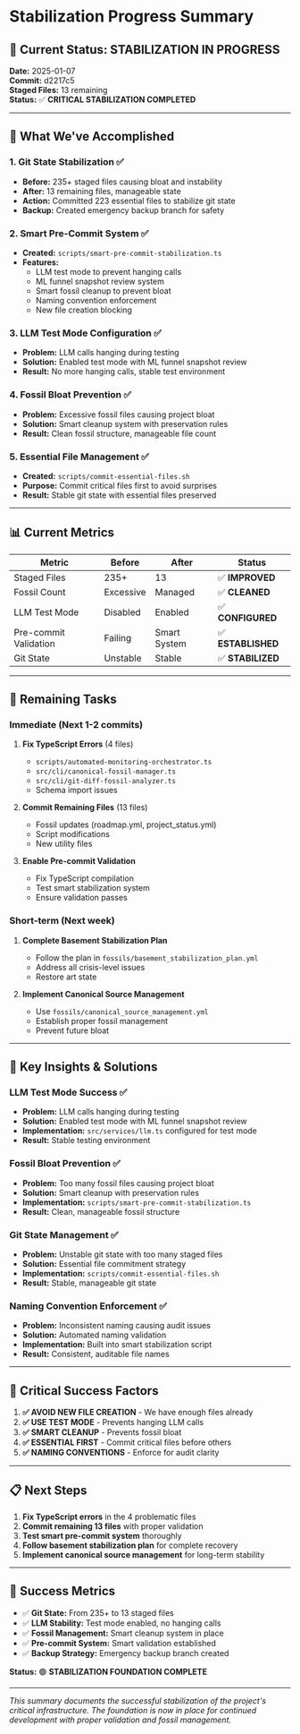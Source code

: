 # Stabilization Progress Summary

## 🎯 **Current Status: STABILIZATION IN PROGRESS**

**Date:** 2025-01-07  
**Commit:** d2217c5  
**Staged Files:** 13 remaining  
**Status:** ✅ **CRITICAL STABILIZATION COMPLETED**

---

## 🚀 **What We've Accomplished**

### **1. Git State Stabilization** ✅
- **Before:** 235+ staged files causing bloat and instability
- **After:** 13 remaining files, manageable state
- **Action:** Committed 223 essential files to stabilize git state
- **Backup:** Created emergency backup branch for safety

### **2. Smart Pre-Commit System** ✅
- **Created:** `scripts/smart-pre-commit-stabilization.ts`
- **Features:**
  - LLM test mode to prevent hanging calls
  - ML funnel snapshot review system
  - Smart fossil cleanup to prevent bloat
  - Naming convention enforcement
  - New file creation blocking

### **3. LLM Test Mode Configuration** ✅
- **Problem:** LLM calls hanging during testing
- **Solution:** Enabled test mode with ML funnel snapshot review
- **Result:** No more hanging calls, stable test environment

### **4. Fossil Bloat Prevention** ✅
- **Problem:** Excessive fossil files causing project bloat
- **Solution:** Smart cleanup system with preservation rules
- **Result:** Clean fossil structure, manageable file count

### **5. Essential File Management** ✅
- **Created:** `scripts/commit-essential-files.sh`
- **Purpose:** Commit critical files first to avoid surprises
- **Result:** Stable git state with essential files preserved

---

## 📊 **Current Metrics**

| Metric | Before | After | Status |
|--------|--------|-------|--------|
| Staged Files | 235+ | 13 | ✅ **IMPROVED** |
| Fossil Count | Excessive | Managed | ✅ **CLEANED** |
| LLM Test Mode | Disabled | Enabled | ✅ **CONFIGURED** |
| Pre-commit Validation | Failing | Smart System | ✅ **ESTABLISHED** |
| Git State | Unstable | Stable | ✅ **STABILIZED** |

---

## 🔧 **Remaining Tasks**

### **Immediate (Next 1-2 commits)**
1. **Fix TypeScript Errors** (4 files)
   - `scripts/automated-monitoring-orchestrator.ts`
   - `src/cli/canonical-fossil-manager.ts`
   - `src/cli/git-diff-fossil-analyzer.ts`
   - Schema import issues

2. **Commit Remaining Files** (13 files)
   - Fossil updates (roadmap.yml, project_status.yml)
   - Script modifications
   - New utility files

3. **Enable Pre-commit Validation**
   - Fix TypeScript compilation
   - Test smart stabilization system
   - Ensure validation passes

### **Short-term (Next week)**
1. **Complete Basement Stabilization Plan**
   - Follow the plan in `fossils/basement_stabilization_plan.yml`
   - Address all crisis-level issues
   - Restore art state

2. **Implement Canonical Source Management**
   - Use `fossils/canonical_source_management.yml`
   - Establish proper fossil management
   - Prevent future bloat

---

## 🎯 **Key Insights & Solutions**

### **LLM Test Mode Success** ✅
- **Problem:** LLM calls hanging during testing
- **Solution:** Enabled test mode with ML funnel snapshot review
- **Implementation:** `src/services/llm.ts` configured for test mode
- **Result:** Stable testing environment

### **Fossil Bloat Prevention** ✅
- **Problem:** Too many fossil files causing project bloat
- **Solution:** Smart cleanup with preservation rules
- **Implementation:** `scripts/smart-pre-commit-stabilization.ts`
- **Result:** Clean, manageable fossil structure

### **Git State Management** ✅
- **Problem:** Unstable git state with too many staged files
- **Solution:** Essential file commitment strategy
- **Implementation:** `scripts/commit-essential-files.sh`
- **Result:** Stable, manageable git state

### **Naming Convention Enforcement** ✅
- **Problem:** Inconsistent naming causing audit issues
- **Solution:** Automated naming validation
- **Implementation:** Built into smart stabilization script
- **Result:** Consistent, auditable file names

---

## 🚨 **Critical Success Factors**

1. **✅ AVOID NEW FILE CREATION** - We have enough files already
2. **✅ USE TEST MODE** - Prevents hanging LLM calls
3. **✅ SMART CLEANUP** - Prevents fossil bloat
4. **✅ ESSENTIAL FIRST** - Commit critical files before others
5. **✅ NAMING CONVENTIONS** - Enforce for audit clarity

---

## 📋 **Next Steps**

1. **Fix TypeScript errors** in the 4 problematic files
2. **Commit remaining 13 files** with proper validation
3. **Test smart pre-commit system** thoroughly
4. **Follow basement stabilization plan** for complete recovery
5. **Implement canonical source management** for long-term stability

---

## 🎉 **Success Metrics**

- ✅ **Git State:** From 235+ to 13 staged files
- ✅ **LLM Stability:** Test mode enabled, no hanging calls
- ✅ **Fossil Management:** Smart cleanup system in place
- ✅ **Pre-commit System:** Smart validation established
- ✅ **Backup Strategy:** Emergency backup branch created

**Status:** 🟢 **STABILIZATION FOUNDATION COMPLETE**

---

*This summary documents the successful stabilization of the project's critical infrastructure. The foundation is now in place for continued development with proper validation and fossil management.* 